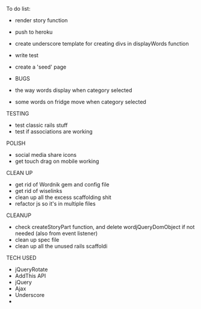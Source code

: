 To do list:

- render story function
- push to heroku
- create underscore template for creating divs in displayWords function
- write test
- create a 'seed' page

- BUGS
- the way words display when category selected
- some words on fridge move when category selected

TESTING
- test classic rails stuff
- test if associations are working

POLISH
- social media share icons
- get touch drag on mobile working

CLEAN UP 
- get rid of Wordnik gem and config file
- get rid of wiselinks
- clean up all the excess scaffolding shit
- refactor js so it's in multiple files


CLEANUP
- check createStoryPart function, and delete wordjQueryDomObject if not needed (also from event listener)
- clean up spec file
- clean up all the unused rails scaffoldi

TECH USED
- jQueryRotate
- AddThis API
- jQuery
- Ajax
- Underscore
- 